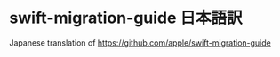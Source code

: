 # swift-migration-guide 日本語訳
Japanese translation of https://github.com/apple/swift-migration-guide
